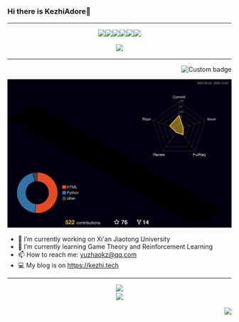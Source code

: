 ### Hi there is KezhiAdore👋
---

<!--
**KezhiAdore/KezhiAdore** is a ✨ _special_ ✨ repository because its `README.md` (this file) appears on your GitHub profile.

Here are some ideas to get you started:
-->
<p align="center">
<img src="http://download.kezhi.tech/meme/genshen_005.gif" width=10%><img src="http://download.kezhi.tech/meme/genshen_005.gif" width=10%><img src="http://download.kezhi.tech/meme/genshen_005.gif" width=10%><img src="http://download.kezhi.tech/meme/genshen_005.gif" width=10%><img src="http://download.kezhi.tech/meme/genshen_005.gif" width=10%><img src="http://download.kezhi.tech/meme/genshen_005.gif" width=10%>
</p>

<p align="center">
  <img src="https://card.yuy1n.io/card/76561198322490171/dark,en,badge,group,bg-game-1086940,badges,games,reviews">
</p>

---

<p align="right">
  <img href="https://codetime.dev" alt="Custom badge" src="https://shields.jannchie.com/endpoint?style=social&color=222&url=https%3A%2F%2Fapi.codetime.dev%2Fv3%2Fusers%2Fshield%3Fuid%3D20974">
</p>

![](./profile-3d-contrib/profile-night-rainbow.svg)



- 🔭 I’m currently working on Xi'an Jiaotong University
- 🌱 I’m currently learning Game Theory and Reinforcement Learning
- 📫 How to reach me: yuzhaokz@qq.com
- 💻 My blog is on https://kezhi.tech

---

<p align="center">
  <a href="https://skillicons.dev">
    <img src="https://skillicons.dev/icons?i=anaconda,py,pytorch,flask,git,github,docker,vim,md,latex,raspberrypi,ubuntu" />
  </a>
  <br>
  <a href="https://skillicons.dev">
    <img src="https://skillicons.dev/icons?i=vscode,postman,discord,pr,ae," />
  </a>
</p>



<img src="https://profile-counter.glitch.me/KezhiAdore/count.svg" align="right">
